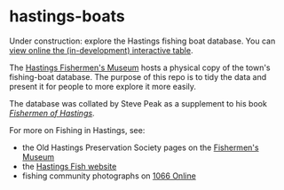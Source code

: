 # hastings-boats

Under construction: explore the Hastings fishing boat database. You can [view online the (in-development) interactive table](https://matt-dray.github.io/hastings-boats/).

The [Hastings Fishermen's Museum](http://www.ohps.org.uk/hastings-fishermans-museum/) hosts a physical copy of the town's fishing-boat database. The purpose of this repo is to tidy the data and present it for people to more explore it more easily.

The database was collated by Steve Peak as a supplement to his book [*Fishermen of Hastings*](https://www.amazon.co.uk/Fishermen-Hastings-Steve-Peak/dp/B0054WJXN4).

For more on Fishing in Hastings, see:

* the Old Hastings Preservation Society pages on the [Fishermen's Museum](http://www.ohps.org.uk/hastings-fishermans-museum/)
* the [Hastings Fish website](http://www.hastings-fish.co.uk/index.htm)
* fishing community photographs on [1066 Online](http://www.1066online.co.uk/gallery/fishing-community)
